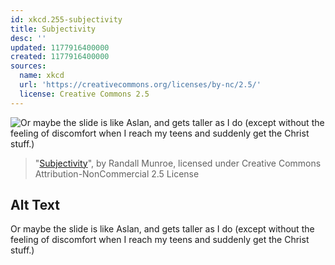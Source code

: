 ```yaml
---
id: xkcd.255-subjectivity
title: Subjectivity
desc: ''
updated: 1177916400000
created: 1177916400000
sources:
  name: xkcd
  url: 'https://creativecommons.org/licenses/by-nc/2.5/'
  license: Creative Commons 2.5
---
```

![Or maybe the slide is like Aslan, and gets taller as I do (except without the feeling of discomfort when I reach my teens and suddenly get the Christ stuff.)](https://imgs.xkcd.com/comics/subjectivity.png)
> "[Subjectivity](https://xkcd.com/255/)", by Randall Munroe, licensed under Creative Commons Attribution-NonCommercial 2.5 License

## Alt Text
Or maybe the slide is like Aslan, and gets taller as I do (except without the feeling of discomfort when I reach my teens and suddenly get the Christ stuff.)
